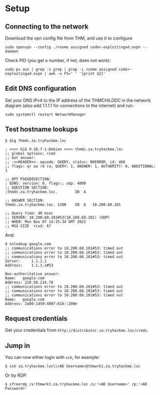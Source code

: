 # Setup

## Connecting to the network

Download the vpn config file from THM, and use it to configure 

    sudo openvpn --config ./<some assigned code>-exploitingad.ovpn --daemon

Check PID (you get a number, if not, does not work):

    sudo ps aux | grep -v grep | grep -i <some assigned code>-exploitingad.ovpn | awk -v FS=' ' '{print $2}'

## Edit DNS configuration

Set your DNS IPv4 to the IP address of the THMCHILDDC in the network diagram (also add 1.1.1.1 for connections to 
the internet) and run:

    sudo systemctl restart NetworkManager

## Test hostname lookups

```text
$ dig thmdc.za.tryhackme.loc

; <<>> DiG 9.18.7-1-Debian <<>> thmdc.za.tryhackme.loc
;; global options: +cmd
;; Got answer:
;; ->>HEADER<<- opcode: QUERY, status: NOERROR, id: 468
;; flags: qr aa rd ra; QUERY: 1, ANSWER: 1, AUTHORITY: 0, ADDITIONAL: 1

;; OPT PSEUDOSECTION:
; EDNS: version: 0, flags:; udp: 4000
;; QUESTION SECTION:
;thmdc.za.tryhackme.loc.		IN	A

;; ANSWER SECTION:
thmdc.za.tryhackme.loc.	1200	IN	A	10.200.60.101

;; Query time: 40 msec
;; SERVER: 10.200.60.101#53(10.200.60.101) (UDP)
;; WHEN: Mon Nov 07 14:15:34 GMT 2022
;; MSG SIZE  rcvd: 67
```

And:

```text
$ nslookup google.com
;; communications error to 10.200.60.101#53: timed out
;; communications error to 10.200.60.101#53: timed out
;; communications error to 10.200.60.101#53: timed out
Server:		1.1.1.1
Address:	1.1.1.1#53

Non-authoritative answer:
Name:	google.com
Address: 216.58.214.78
;; communications error to 10.200.60.101#53: timed out
;; communications error to 10.200.60.101#53: timed out
;; communications error to 10.200.60.101#53: timed out
Name:	google.com
Address: 2a00:1450:4007:818::200e
```

## Request credentials

Get your credentials from `http://distributor.za.tryhackme.loc/creds`.

## Jump in

You can now either login with `ssh`, for example:

    $ ssh za.tryhackme.loc\\<AD Username>@thmwrk1.za.tryhackme.loc

Or by RDP:

    $ xfreerdp /v:thmwrk1.za.tryhackme.loc /u:'<AD Username>' /p:'<AD Password>'
